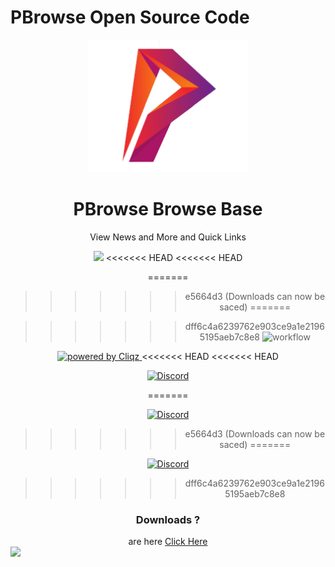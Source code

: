 # PBrowse Open Source Code
<p align="center">
  <a href="https://pbrowse.ml"><img src="static/icons/icon.png" width="256"></a>
</p>

<div align="center">
  <h1>PBrowse Browse Base</h1>
  <p>View News and More and Quick Links</p>
  <img src="https://www.pbrowse.ml/webres/shot-1.png" />
<<<<<<< HEAD
<<<<<<< HEAD
  
=======

>>>>>>> e5664d3 (Downloads can now be saced)
=======

>>>>>>> dff6c4a6239762e903ce9a1e21965195aeb7c8e8
  ![workflow](https://github.com/PBrowse/pbrowse/actions/workflows/BuildApp.yml/badge.svg)
  
  <a href="https://github.com/cliqz-oss/adblocker/" target="_blank" rel="noopener noreferrer">
      <img alt="powered by Cliqz" src="https://img.shields.io/badge/cliqz-powered-blue?logo=cliqz">
  </a>
<<<<<<< HEAD
<<<<<<< HEAD
  
  [![Discord](https://discordapp.com/api/guilds/875691715837689947/widget.png?style=shield)](https://discord.gg/DbrSU8637Y)
  
=======

  [![Discord](https://discordapp.com/api/guilds/875691715837689947/widget.png?style=shield)](https://discord.gg/DbrSU8637Y)

>>>>>>> e5664d3 (Downloads can now be saced)
=======

  [![Discord](https://discordapp.com/api/guilds/875691715837689947/widget.png?style=shield)](https://discord.gg/DbrSU8637Y)

>>>>>>> dff6c4a6239762e903ce9a1e21965195aeb7c8e8
  <h3>Downloads ?</h3>
  are here <a href="https://www.pbrowse.ml/#downloads">Click Here</a>
</div>  
<a href="https://app.fossa.com/projects/git%2Bgithub.com%2FPREKNOWLEDGEWEB%2Fpbrowse?ref=badge_large" alt="FOSSA Status"><img src="https://app.fossa.com/api/projects/git%2Bgithub.com%2FPREKNOWLEDGEWEB%2Fpbrowse.svg?type=large"/></a>
